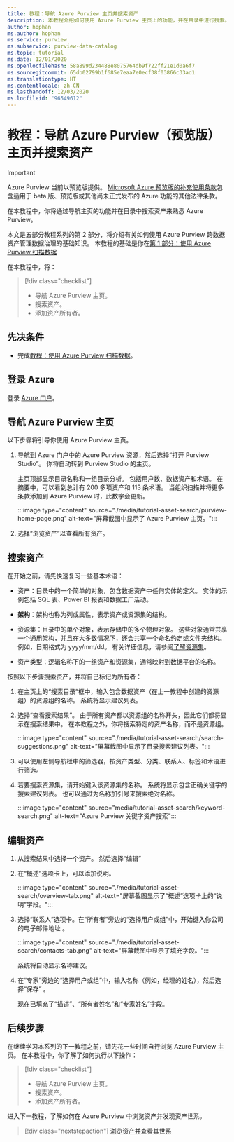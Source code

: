 ```yaml
---
title: 教程：导航 Azure Purview 主页并搜索资产
description: 本教程介绍如何使用 Azure Purview 主页上的功能，并在目录中进行搜索。
author: hophan
ms.author: hophan
ms.service: purview
ms.subservice: purview-data-catalog
ms.topic: tutorial
ms.date: 12/01/2020
ms.openlocfilehash: 58a899d234488e8075764db9f722ff21e1d0a6f7
ms.sourcegitcommit: 65db02799b1f685e7eaa7e0ecf38f03866c33ad1
ms.translationtype: HT
ms.contentlocale: zh-CN
ms.lasthandoff: 12/03/2020
ms.locfileid: "96549612"
---
```

# <a name="tutorial-navigate-the-azure-purview-preview-home-page-and-search-for-an-asset"></a>教程：导航 Azure Purview（预览版）主页并搜索资产

> [!IMPORTANT]
> Azure Purview 当前以预览版提供。 [Microsoft Azure 预览版的补充使用条款](https://azure.microsoft.com/support/legal/preview-supplemental-terms/)包含适用于 beta 版、预览版或其他尚未正式发布的 Azure 功能的其他法律条款。

在本教程中，你将通过导航主页的功能并在目录中搜索资产来熟悉 Azure Purview。

本文是五部分教程系列的第 2 部分，将介绍有关如何使用 Azure Purview 跨数据资产管理数据治理的基础知识。 本教程的基础是你在[第 1 部分：使用 Azure Purview 扫描数据](tutorial-scan-data.md)

在本教程中，将：

> [!div class="checklist"]
>
> * 导航 Azure Purview 主页。
> * 搜索资产。
> * 添加资产所有者。

## <a name="prerequisites"></a>先决条件

* 完成[教程：使用 Azure Purview 扫描数据](tutorial-scan-data.md)。

## <a name="sign-in-to-azure"></a>登录 Azure

登录 [Azure 门户](https://portal.azure.com)。

## <a name="navigate-the-azure-purview-home-page"></a>导航 Azure Purview 主页

以下步骤将引导你使用 Azure Purview 主页。

1. 导航到 Azure 门户中的 Azure Purview 资源，然后选择“打开 Purview Studio”。 你将自动转到 Purview Studio 的主页。

   主页顶部显示目录名称和一组目录分析。 包括用户数、数据资产和术语。 在摘要中，可以看到总计有 200 多项资产和 113 条术语。 当组织扫描并将更多条款添加到 Azure Purview 时，此数字会更新。

   :::image type="content" source="./media/tutorial-asset-search/purview-home-page.png" alt-text="屏幕截图中显示了 Azure Purview 主页。":::

1. 选择“浏览资产”以查看所有资产。

## <a name="search-for-an-asset"></a>搜索资产

在开始之前，请先快速复习一些基本术语：

* 资产：目录中的一个简单的对象，包含数据资产中任何实体的定义。 实体的示例包括 SQL 表、Power BI 报表和数据工厂活动。
  
* **架构**：架构也称为列或属性，表示资产或资源集的结构。

* 资源集：目录中的单个对象，表示存储中的多个物理对象。 这些对象通常共享一个通用架构，并且在大多数情况下，还会共享一个命名约定或文件夹结构。 例如，日期格式为 yyyy/mm/dd。 有关详细信息，请参阅[了解资源集](concept-resource-sets.md)。

* 资产类型：逻辑名称下的一组资产和资源集，通常映射到数据平台的名称。

按照以下步骤搜索资产，并将自己标记为所有者：

1. 在主页上的“搜索目录”框中，输入包含数据资产（在上一教程中创建的资源组）的资源组的名称。 系统将显示建议列表。

1. 选择“查看搜索结果”。 由于所有资产都以资源组的名称开头，因此它们都将显示在搜索结果中。 在本教程之外，你将搜索特定的资产名称，而不是资源组。

    :::image type="content" source="./media/tutorial-asset-search/search-suggestions.png" alt-text="屏幕截图中显示了目录搜索建议列表。":::

1. 可以使用左侧导航栏中的筛选器，按资产类型、分类、联系人、标签和术语进行筛选。

1. 若要搜索资源集，请开始键入该资源集的名称。 系统将显示包含正确关键字的搜索建议列表。 也可以通过为名称加引号来搜索绝对名称。

   :::image type="content" source="media/tutorial-asset-search/keyword-search.png" alt-text="Azure Purview 关键字资产搜索":::

## <a name="edit-an-asset"></a>编辑资产

1. 从搜索结果中选择一个资产。 然后选择“编辑”

1. 在“概述”选项卡上，可以添加说明。

    :::image type="content" source="./media/tutorial-asset-search/overview-tab.png" alt-text="屏幕截图显示了“概述”选项卡上的“说明”字段。":::

1. 选择“联系人”选项卡。在“所有者”旁边的“选择用户或组”中，开始键入你公司的电子邮件地址 。

    :::image type="content" source="./media/tutorial-asset-search/contacts-tab.png" alt-text="屏幕截图中显示了填充字段。":::

    系统将自动显示名称建议。

1. 在“专家”旁边的“选择用户或组”中，输入名称（例如，经理的姓名），然后选择“保存”  。

    现在已填充了“描述”、“所有者姓名”和“专家姓名”字段。

## <a name="next-steps"></a>后续步骤

在继续学习本系列的下一教程之前，请先花一些时间自行浏览 Azure Purview 主页。 在本教程中，你了解了如何执行以下操作：

> [!div class="checklist"]
>
> * 导航 Azure Purview 主页。
> * 搜索资产。
> * 添加资产所有者。

进入下一教程，了解如何在 Azure Purview 中浏览资产并发现资产世系。

> [!div class="nextstepaction"]
> [浏览资产并查看其世系](tutorial-browse-and-view-lineage.md)
